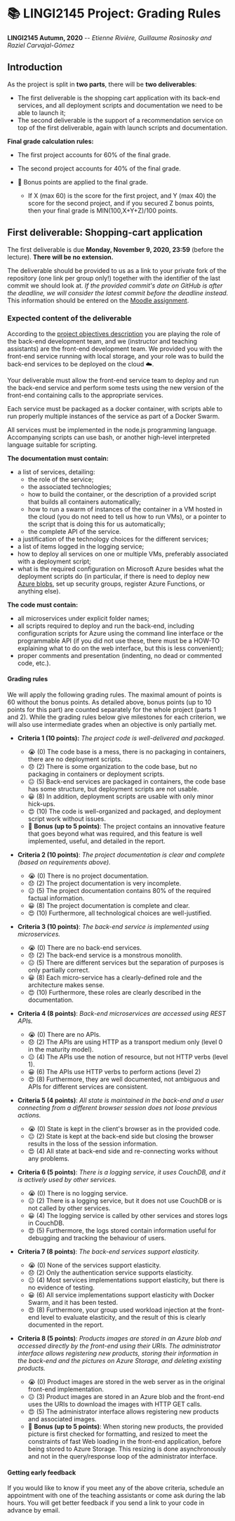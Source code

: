 # :books: LINGI2145 Project: Grading Rules

**LINGI2145 Autumn, 2020** -- *Etienne Rivière, Guillaume Rosinosky and Raziel Carvajal-Gómez*

## Introduction

As the project is split in **two parts**, there will be **two deliverables**:

- The first deliverable is the shopping cart application with its back-end services, and all deployment scripts and documentation we need to be able to launch it;
- The second deliverable is the support of a recommendation service on top of the first deliverable, again with launch scripts and documentation.

**Final grade calculation rules:**

- The first project accounts for 60% of the final grade.
- The second project accounts for 40% of the final grade.
- :gift: Bonus points are applied to the final grade.

  - If X (max 60) is the score for the first project, and Y (max 40) the score for the second project, and if you secured Z bonus points, then your final grade is MIN(100,X+Y+Z)/100 points.

## First deliverable: Shopping-cart application

The first deliverable is due **Monday, November 9, 2020, 23:59** (before the lecture).
**There will be no extension.**

The deliverable should be provided to us as a link to your private fork of the repository (one link per group only!) together with the identifier of the last commit we should look at.
*If the provided commit's date on GitHub is after the deadline, we will consider the latest commit before the deadline instead.*
This information should be entered on the [Moodle assignment](https://moodleucl.uclouvain.be/mod/assign/view.php?id=767272).

### Expected content of the deliverable

According to the [project objectives description](README.md) you are playing the role of the back-end development team, and we (instructor and teaching assistants) are the front-end development team.
We provided you with the front-end service running with local storage, and your role was to build the back-end services to be deployed on the cloud :cloud:.

Your deliverable must allow the front-end service team to deploy and run the back-end service and perform some tests using the new version of the front-end containing calls to the appropriate services.

Each service must be packaged as a docker container, with scripts able to run properly multiple instances of the service as part of a Docker Swarm.

All services must be implemented in the node.js programming language.
Accompanying scripts can use bash, or another high-level interpreted language suitable for scripting.

**The documentation must contain:**

- a list of services, detailing:
  - the role of the service;
  - the associated technologies;
  - how to build the container, or the description of a provided script that builds all containers automatically;
  - how to run a swarm of instances of the container in a VM hosted in the cloud (you do not need to tell us how to run VMs), or a pointer to the script that is doing this for us automatically;
  - the complete API of the service.
- a justification of the technology choices for the different services;
- a list of items logged in the logging service;
- how to deploy all services on one or multiple VMs, preferably associated with a deployment script;
- what is the required configuration on Microsoft Azure besides what the deployment scripts do (in particular, if there is need to deploy new [Azure blobs](https://docs.microsoft.com/en-us/azure/storage/blobs/storage-blobs-introduction), set up security groups, register Azure Functions, or anything else).

**The code must contain:**

- all microservices under explicit folder names;
- all scripts required to deploy and run the back-end, including configuration scripts for Azure using the command line interface or the programmable API (if you did not use these, there must be a HOW-TO explaining what to do on the web interface, but this is less convenient);
- proper comments and presentation (indenting, no dead or commented code, etc.).

#### Grading rules

We will apply the following grading rules.
The maximal amount of points is 60 without the bonus points.
As detailed above, bonus points (up to 10 points for this part) are counted separately for the whole project (parts 1 and 2).
While the grading rules below give milestones for each criterion, we will also use intermediate grades when an objective is only partially met.

- **Criteria 1 (10 points):** *The project code is well-delivered and packaged.*
  - :sob: (0) The code base is a mess, there is no packaging in containers, there are no deployment scripts.
  - :disappointed: (2) There is some organization to the code base, but no packaging in containers or deployment scripts.
  - :neutral_face: (5) Back-end services are packaged in containers, the code base has some structure, but deployment scripts are not usable.
  - :grinning: (8) In addition, deployment scripts are usable with only minor hick-ups.
  - :heart_eyes: (10) The code is well-organized and packaged, and deployment script work without issues.
  - :gift: **Bonus (up to 5 points)**: The project contains an innovative feature that goes beyond what was required, and this feature is well implemented, useful, and detailed in the report.

- **Criteria 2 (10 points)**: *The project documentation is clear and complete (based on requirements above).*
  - :sob: (0) There is no project documentation.
  - :disappointed: (2) The project documentation is very incomplete.
  - :neutral_face: (5) The project documentation contains 80% of the required factual information.
  - :grinning: (8) The project documentation is complete and clear.
  - :heart_eyes: (10) Furthermore, all technological choices are well-justified.

- **Criteria 3 (10 points)**: *The back-end service is implemented using microservices.*
  - :sob: (0) There are no back-end services.
  - :disappointed: (2) The back-end service is a monstrous monolith.
  - :neutral_face: (5) There are different services but the separation of purposes is only partially correct.
  - :grinning: (8) Each micro-service has a clearly-defined role and the architecture makes sense.
  - :heart_eyes: (10) Furthermore, these roles are clearly described in the documentation.

- **Criteria 4 (8 points)**: *Back-end microservices are accessed using REST APIs.*
  - :sob: (0) There are no APIs.
  - :disappointed: (2) The APIs are using HTTP as a transport medium only (level 0 in the maturity model).
  - :neutral_face: (4) The APIs use the notion of resource, but not HTTP verbs (level 1).
  - :grinning: (6) The APIs use HTTP verbs to perform actions (level 2)
  - :heart_eyes: (8) Furthermore, they are well documented, not ambiguous and APIs for different services are consistent.

- **Criteria 5 (4 points)**: *All state is maintained in the back-end and a user connecting from a different browser session does not loose previous actions.*
  - :sob: (0) State is kept in the client's browser as in the provided code.
  - :neutral_face: (2) State is kept at the back-end side but closing the browser results in the loss of the session information.
  - :heart_eyes: (4) All state at back-end side and re-connecting works without any problems.

- **Criteria 6 (5 points)**: *There is a logging service, it uses CouchDB, and it is actively used by other services.*
  - :sob: (0) There is no logging service.
  - :neutral_face: (2) There is a logging service, but it does not use CouchDB or is not called by other services.
  - :grinning: (4) The logging service is called by other services and stores logs in CouchDB.
  - :heart_eyes: (5) Furthermore, the logs stored contain information useful for debugging and tracking the behaviour of users.

- **Criteria 7 (8 points)**: *The back-end services support elasticity.*
  - :sob: (0) None of the services support elasticity.
  - :disappointed: (2) Only the authentication service supports elasticity.
  - :neutral_face: (4) Most services implementations support elasticity, but there is no evidence of testing.
  - :grinning: (6) All service implementations support elasticity with Docker Swarm, and it has been tested.
  - :heart_eyes: (8) Furthermore, your group used workload injection at the front-end level to evaluate elasticity, and the result of this is clearly documented in the report.

- **Criteria 8 (5 points)**: *Products images are stored in an Azure blob and accessed directly by the front-end using their URIs. The administrator interface allows registering new products, storing their information in the back-end and the pictures on Azure Storage, and deleting existing products.*
  - :sob: (0) Product images are stored in the web server as in the original front-end implementation.
  - :neutral_face: (3) Product images are stored in an Azure blob and the front-end uses the URIs to download the images with HTTP GET calls.
  - :heart_eyes: (5) The administrator interface allows registering new products and associated images.
  - :gift: **Bonus (up to 5 points)**: When storing new products, the provided picture is first checked for formatting, and resized to meet the constraints of fast Web loading in the front-end application, before being stored to Azure Storage. This resizing is done asynchronously and not in the query/response loop of the administrator interface.

#### Getting early feedback

If you would like to know if you meet any of the above criteria, schedule an appointment with one of the teaching assistants or come ask during the lab hours.
You will get better feedback if you send a link to your code in advance by email.
